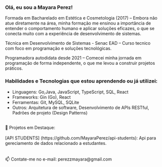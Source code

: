 ### Olá, eu sou a Mayara Perez! 

Formada em Bacharelado em Estética e Cosmetologia (2017) – Embora não atue diretamente na área, minha formação me ensinou a importância de entender o comportamento humano e aplicar soluções eficazes, o que se conecta muito com a experiência de desenvolvimento de sistemas.

Técnica em Desenvolvimento de Sistemas - Senac EAD – Curso tecnico com foco em programação e soluções tecnológicas.

Programadora autodidata desde 2021 – Comecei minha jornada em programação de forma independente, o que me levou a construir projetos práticos.

### Habilidades e Tecnologias que estou aprendendo ou já utilizei:
- Linguagens: Go,Java, JavaScript, TypeScript, SQL, React
- Frameworks: Gin (Go), React
- Ferramentas: Git, MySQL, SQLite
- Outros: Arquitetura de software, Desenvolvimento de APIs RESTful, Padrões de projeto (Design Patterns)

<br>
📂 Projetos em Destaque:  
<br>
<br>
[API STUDENTS] (https://github.com/MayaraPerez/api-students): Api para gereciamento de dados relacionado a estudantes.

<br>
<br>
<br>
📫 Contate-me no e-mail: perezzmayara@gmail.com  


